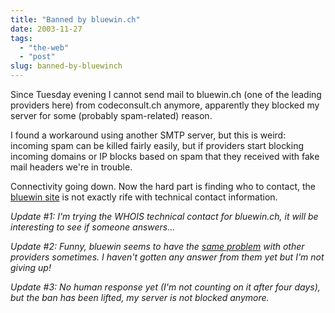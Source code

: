 ```yaml
---
title: "Banned by bluewin.ch"
date: 2003-11-27
tags: 
  - "the-web"
  - "post"
slug: banned-by-bluewinch
---
```


Since Tuesday evening I cannot send mail to bluewin.ch (one of the leading providers here) from codeconsult.ch anymore, apparently they blocked my server for some (probably spam-related) reason.

I found a workaround using another SMTP server, but this is weird: incoming spam can be killed fairly easily, but if providers start blocking incoming domains or IP blocks based on spam that they received with fake mail headers we're in trouble.

Connectivity going down. Now the hard part is finding who to contact, the [bluewin site](http://www.bluewin.ch) is not exactly rife with technical contact information.

_Update #1: I'm trying the WHOIS technical contact for bluewin.ch, it will be interesting to see if someone answers..._

_Update #2: Funny, bluewin seems to have the [same problem](http://www.mail-archive.com/swinog@swinog.ch/msg02015.html) with other providers sometimes. I haven't gotten any answer from them yet but I'm not giving up!_

_Update #3: No human response yet (I'm not counting on it after four days), but the ban has been lifted, my server is not blocked anymore._
